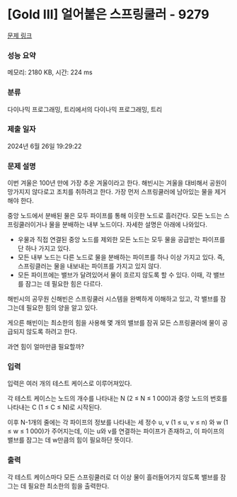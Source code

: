 # [Gold III] 얼어붙은 스프링쿨러 - 9279 

[문제 링크](https://www.acmicpc.net/problem/9279) 

### 성능 요약

메모리: 2180 KB, 시간: 224 ms

### 분류

다이나믹 프로그래밍, 트리에서의 다이나믹 프로그래밍, 트리

### 제출 일자

2024년 6월 26일 19:29:22

### 문제 설명

<p>이번 겨울은 100년 만에 가장 추운 겨울이라고 한다. 해빈시는 겨울을 대비해서 공원이 망가지지 않다로고 조치를 취하려고 한다. 가장 먼저 스프링쿨러에 남아있는 물을 제거해야 한다. </p>

<p>중앙 노드에서 분배된 물은 모두 파이프를 통해 이웃한 노드로 흘러간다. 모든 노드는 스프링쿨러이거나 물을 분배하는 내부 노드이다. 자세한 설명은 아래에 나와있다.</p>

<ul>
	<li>우물과 직접 연결된 중앙 노드를 제외한 모든 노드는 모두 물을 공급받는 파이프를 단 하나 가지고 있다.</li>
	<li>모든 내부 노드는 다른 노드로 물을 분배하는 파이프를 하나 이상 가지고 있다. 즉, 스프링클러는 물을 내보내는 파이프를 가지고 있지 않다.</li>
	<li>모든 파이프에는 밸브가 달려있어서 물이 흐르지 않도록 할 수 있다. 이때, 각 밸브를 잠그는 데 필요한 힘은 다르다.</li>
</ul>

<p>해빈시의 공무원 신해빈은 스프링쿨러 시스템을 완벽하게 이해하고 있고, 각 밸브를 잠그는데 필요한 힘의 양을 알고 있다.</p>

<p>게으른 해빈이는 최소한의 힘을 사용해 몇 개의 밸브를 잠궈 모든 스프링쿨러에 물이 공급되지 않도록 하려고 한다.</p>

<p>과연 힘이 얼마만큼 필요할까?</p>

### 입력 

 <p>입력은 여러 개의 테스트 케이스로 이루어져있다.</p>

<p>각 테스트 케이스는 노드의 개수를 나타내는 N (2 ≤ N ≤ 1 000)과 중앙 노드의 번호를 나타내는 C (1 ≤ C ≤ N)로 시작된다.</p>

<p>이후 N-1개의 줄에는 각 파이프의 정보를 나타내는 세 정수 u, v (1 ≤ u, v ≤ n) 와 w (1 ≤ w ≤ 1 000)가 주어지는데, 이는 u와 v를 연결하는 파이프가 존재하고, 이 파이프의 밸브를 잠그는 데 w만큼의 힘이 필요하단 뜻이다.</p>

### 출력 

 <p>각 테스트 케이스마다 모든 스프링쿨러로 더 이상 물이 흘러들어가지 않도록 밸브를 잠그는 데 필요한 최소한의 힘을 출력한다.</p>

